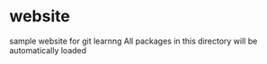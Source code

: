 # website
sample website for git learnng
All packages in this directory will be automatically loaded
